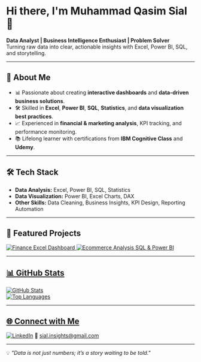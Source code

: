 # Hi there, I'm Muhammad Qasim Sial 👋  

**Data Analyst | Business Intelligence Enthusiast | Problem Solver**  
Turning raw data into clear, actionable insights with Excel, Power BI, SQL, and storytelling.  

---

## 🚀 About Me  
- 📊 Passionate about creating **interactive dashboards** and **data-driven business solutions**.  
- 🛠 Skilled in **Excel**, **Power BI**, **SQL**, **Statistics**, and **data visualization best practices**.  
- 📈 Experienced in **financial & marketing analysis**, KPI tracking, and performance monitoring.  
- 📚 Lifelong learner with certifications from **IBM Cognitive Class** and **Udemy**.  

---

## 🛠 Tech Stack  
- **Data Analysis:** Excel, Power BI, SQL, Statistics  
- **Data Visualization:** Power BI, Excel Charts, DAX  
- **Other Skills:** Data Cleaning, Business Insights, KPI Design, Reporting Automation  

---

## 📌 Featured Projects  
<p align="left">
<a href="https://github.com/sial22/finance-excel-dashboard">
  <img src="https://img.shields.io/badge/Finance_Excel_Dashboard-Excel-blue?style=flat-square" alt="Finance Excel Dashboard"/>
</a>
<a href="https://github.com/sial22/ecommerce-analysis-sql-power-bi">
  <img src="https://img.shields.io/badge/Ecommerce_Analysis-SQL-green?style=flat-square" alt="Ecommerce Analysis SQL & Power BI"/>
</p>

---

## 📊 GitHub Stats  
![GitHub Stats](https://github-readme-stats.vercel.app/api?username=sial22&show_icons=true&theme=default)  
![Top Languages](https://github-readme-stats.vercel.app/api/top-langs/?username=sial22&layout=compact)  

---

## 🌐 Connect with Me  
[![LinkedIn](https://img.shields.io/badge/LinkedIn-blue?style=flat-square&logo=linkedin)](https://www.linkedin.com/in/muhammad-qasim-sial-00994a378/)
📧 [sial.insights@gmail.com](mailto:sial.insights@gmail.com)

---
💡 *"Data is not just numbers; it’s a story waiting to be told."*
